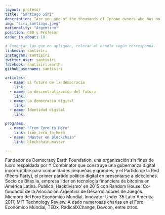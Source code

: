```yaml
---
layout: profesor
title: "Santiago Siri"
description: “Are you one of the thousands of Iphone owners who has no idea that they can get free games for their Iphone? It’s pretty cool“
img: "siri_santiago.jpeg"
nationality: "Argentino"
position: CEO y Profesor
order_in_about: 10

# Comentar las que no apliquen, colocar el handle según corresponda.
linkedin: santisiri
instagram: santisiri
twitter_user: santisiri
facebook: santisiri.earth
github_username: santisiri

articles:
  - name: El futuro de la democracia
    link:
  - name: La descentralización del futuro
    link:
  - name: La democracia digital
    link:
  - name: Identidad digital
    link:

programs:
  - name: "From Zero to Hero"
    link: from_zero_to_hero
  - name: "Master en Blockchain"
    link: blockchain_master

---
```



Fundador de Democracy Earth Foundation, una organización sin fines de lucro respaldada por Y Combinator que construye una gobernanza digital incorruptible para comunidades pequeñas y grandes; y el Partido de la Red (Peers Party), el primer partido político digital en presentarse a elecciones. Socio de Bitex.la, empresa líder en tecnología financiera de bitcoins en América Latina. Publicó 'Hacktivismo' en 2015 con Random House. Co- fundador de la Asociación Argentina de Desarrolladores de Juegos. Miembro del Foro Económico Mundial. Innovator Under 35 Latin America 2017, MIT Technology Review. A dado numerosas charlas en el Foro Económico Mundial, TEDx, RadicalXChange, Devcon, entre otros.
